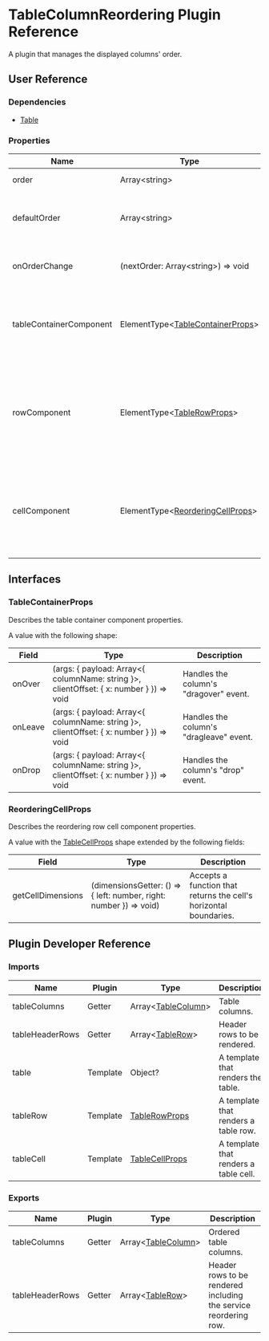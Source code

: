 # TableColumnReordering Plugin Reference

A plugin that manages the displayed columns' order.

## User Reference

### Dependencies

- [Table](table.md)

### Properties

Name | Type | Default | Description
-----|------|---------|------------
order | Array&lt;string&gt; | | The column order.
defaultOrder | Array&lt;string&gt; | | The initial column order in the uncontrolled mode.
onOrderChange | (nextOrder: Array&lt;string&gt;) => void | | Handles column order changes.
tableContainerComponent | ElementType&lt;[TableContainerProps](#tablecontainerprops)&gt; | | A table container component required for drag-and-drop reordering.
rowComponent | ElementType&lt;[TableRowProps](table.md#tablerowprops)&gt; | | A non-visual component that renders an invisible row required for drag-and-drop reordering.
cellComponent | ElementType&lt;[ReorderingCellProps](#reorderingcellprops)&gt; | | A non-visual component that renders an invisible cell required for drag-and-drop reordering.

## Interfaces

### TableContainerProps

Describes the table container component properties.

A value with the following shape:

Field | Type | Description
------|------|------------
onOver | (args: { payload: Array&lt;{ columnName: string }&gt;, clientOffset: { x: number } }) => void | Handles the column's "dragover" event.
onLeave | (args: { payload: Array&lt;{ columnName: string }&gt;, clientOffset: { x: number } }) => void | Handles the column's "dragleave" event.
onDrop | (args: { payload: Array&lt;{ columnName: string }&gt;, clientOffset: { x: number } }) => void | Handles the column's "drop" event.

### ReorderingCellProps

Describes the reordering row cell component properties.

A value with the [TableCellProps](table.md#tablecellprops) shape extended by the following fields:

Field | Type | Description
------|------|------------
getCellDimensions | (dimensionsGetter: () => { left: number, right: number }) => void) | Accepts a function that returns the cell's horizontal boundaries.

## Plugin Developer Reference

### Imports

Name | Plugin | Type | Description
-----|--------|------|------------
tableColumns | Getter | Array&lt;[TableColumn](table.md#tablecolumn)&gt; | Table columns.
tableHeaderRows | Getter | Array&lt;[TableRow](table.md#tablerow)&gt; | Header rows to be rendered.
table | Template | Object? | A template that renders the table.
tableRow | Template | [TableRowProps](table.md#tablerowprops) | A template that renders a table row.
tableCell | Template | [TableCellProps](table.md#tablecellprops) | A template that renders a table cell.

### Exports

Name | Plugin | Type | Description
-----|--------|------|------------
tableColumns | Getter | Array&lt;[TableColumn](table.md#tablecolumn)&gt; | Ordered table columns.
tableHeaderRows | Getter | Array&lt;[TableRow](table.md#tablerow)&gt; | Header rows to be rendered including the service reordering row.
